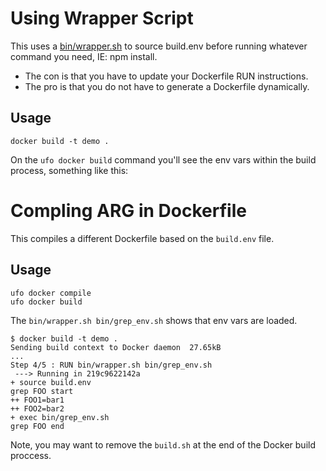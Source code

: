 # Using Wrapper Script

This uses a [bin/wrapper.sh](bin/wrapper.sh) to source build.env before running whatever command you need, IE: npm install.

* The con is that you have to update your Dockerfile RUN instructions.
* The pro is that you do not have to generate a Dockerfile dynamically.


## Usage

    docker build -t demo .

On the `ufo docker build` command you'll see the env vars within the build process, something like this:

# Compling ARG in Dockerfile

This compiles a different Dockerfile based on the `build.env` file.

## Usage

    ufo docker compile
    ufo docker build

The `bin/wrapper.sh bin/grep_env.sh` shows that env vars are loaded.

    $ docker build -t demo .
    Sending build context to Docker daemon  27.65kB
    ...
    Step 4/5 : RUN bin/wrapper.sh bin/grep_env.sh
     ---> Running in 219c9622142a
    + source build.env
    grep FOO start
    ++ FOO1=bar1
    ++ FOO2=bar2
    + exec bin/grep_env.sh
    grep FOO end

Note, you may want to remove the `build.sh` at the end of the Docker build proccess.
